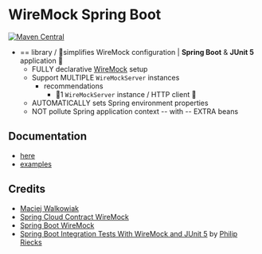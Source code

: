 # WireMock Spring Boot

[![Maven Central](https://maven-badges.herokuapp.com/maven-central/org.wiremock.integrations/wiremock-spring-boot/badge.svg)](https://search.maven.org/artifact/org.wiremock.integrations/wiremock-spring-boot)

* == library / 👀simplifies WireMock configuration | **Spring Boot** & **JUnit 5** application 👀
  * FULLY declarative [WireMock](https://wiremock.org/) setup
  * Support MULTIPLE `WireMockServer` instances
    * recommendations
      * 👀1 `WireMockServer` instance / HTTP client 👀
  * AUTOMATICALLY sets Spring environment properties
  * NOT pollute Spring application context -- with -- EXTRA beans

## Documentation
* [here](https://wiremock.org/docs/spring-boot/)
* [examples](src/test/java/usecases)

## Credits

* [Maciej Walkowiak](https://github.com/maciejwalkowiak)
* [Spring Cloud Contract WireMock](https://github.com/spring-cloud/spring-cloud-contract/blob/main/spring-cloud-contract-wiremock)
* [Spring Boot WireMock](https://github.com/skuzzle/spring-boot-wiremock)
* [Spring Boot Integration Tests With WireMock and JUnit 5](https://rieckpil.de/spring-boot-integration-tests-with-wiremock-and-junit-5/) by [Philip Riecks](https://twitter.com/rieckpil)
